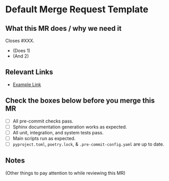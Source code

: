 # Default Merge Request Template

## What this MR does / why we need it

Closes #XXX.

- (Does 1)
- (And 2)

## Relevant Links

- [Example Link](https://www.youtube.com/watch?v=dQw4w9WgXcQ)

## Check the boxes below before you merge this MR

- [ ] All pre-commit checks pass.
- [ ] Sphinx documentation generation works as expected.
- [ ] All unit, integration, and system tests pass.
- [ ] Main scripts run as expected.
- [ ] `pyproject.toml`, `poetry.lock`, & `.pre-commit-config.yaml` are up to date.

## Notes

(Other things to pay attention to while reviewing this MR)

